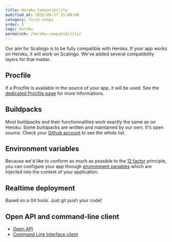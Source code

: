 ```yaml
---
title: Heroku Compatibility
modified_at: 2015-09-17 21:00:00
category: first-steps
order: 3
tags: heroku
permalink: /heroku-compatibility/
---
```


Our aim for Scalingo is to be fully compatible with Heroku. If your app works on Heroku, it will work on Scalingo. We've added several compatibility layers for that matter.

## Procfile

If a Procfile is available in the source of your app, it will be used. See the [dedicated Procfile page](/internals/procfile.html) for more informations.

## Buildpacks

Most buildpacks and their functionnalities work exactly the same as on Heroku. Some buildpacks are written and maintained by our own. It's open source. Check your [Github account](https://github.com/Scalingo/?query=buildpack) to see the whole list.

## Environment variables

Because we'd like to conform as much as possible to the [12 factor](http://12factor.net/) principle, you can configure your app through [environment variables](/app/environment.html) which are injected into the context of your application.

## Realtime deployment

Based on a Git hook. Just git push your code!

## Open API and command-line client

* [Open API](http://developers.scalingo.com/)
* [Command Line Interface client](http://cli.scalingo.com/)
